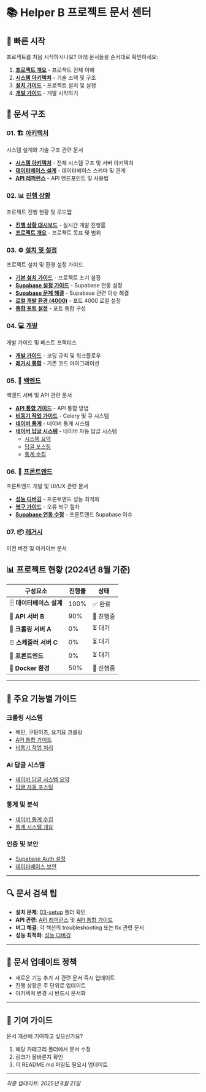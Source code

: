 # 📚 Helper B 프로젝트 문서 센터

## 🎯 빠른 시작
프로젝트를 처음 시작하시나요? 아래 문서들을 순서대로 확인하세요:

1. **[프로젝트 개요](02-progress/PROJECT_OVERVIEW.md)** - 프로젝트 전체 이해
2. **[시스템 아키텍처](01-architecture/SYSTEM_ARCHITECTURE.md)** - 기술 스택 및 구조
3. **[설치 가이드](03-setup/SETUP.md)** - 프로젝트 설치 및 실행
4. **[개발 가이드](04-development/DEVELOPMENT_GUIDE.md)** - 개발 시작하기

## 📂 문서 구조

### 01. 🏗️ [아키텍처](01-architecture/)
시스템 설계와 기술 구조 관련 문서
- **[시스템 아키텍처](01-architecture/SYSTEM_ARCHITECTURE.md)** - 전체 시스템 구조 및 서버 아키텍처
- **[데이터베이스 설계](01-architecture/DATABASE_DESIGN.md)** - 데이터베이스 스키마 및 관계
- **[API 레퍼런스](01-architecture/API_REFERENCE.md)** - API 엔드포인트 및 사용법

### 02. 📊 [진행 상황](02-progress/)
프로젝트 진행 현황 및 로드맵
- **[진행 상황 대시보드](02-progress/PROGRESS_STATUS.md)** - 실시간 개발 진행률
- **[프로젝트 개요](02-progress/PROJECT_OVERVIEW.md)** - 프로젝트 목표 및 범위

### 03. ⚙️ [설치 및 설정](03-setup/)
프로젝트 설치 및 환경 설정 가이드
- **[기본 설치 가이드](03-setup/SETUP.md)** - 프로젝트 초기 설정
- **[Supabase 설정 가이드](03-setup/SUPABASE_SETUP_GUIDE.md)** - Supabase 연동 설정
- **[Supabase 문제 해결](03-setup/SUPABASE_FIX_GUIDE.md)** - Supabase 관련 이슈 해결
- **[로컬 개발 환경 (4000)](03-setup/README_LOCAL_4000.md)** - 포트 4000 로컬 설정
- **[통합 포트 설정](03-setup/README_UNIFIED_PORT.md)** - 포트 통합 구성

### 04. 💻 [개발](04-development/)
개발 가이드 및 베스트 프랙티스
- **[개발 가이드](04-development/DEVELOPMENT_GUIDE.md)** - 코딩 규칙 및 워크플로우
- **[레거시 통합](04-development/LEGACY_INTEGRATION.md)** - 기존 코드 마이그레이션

### 05. 🔧 [백엔드](05-backend/)
백엔드 서버 및 API 관련 문서
- **[API 통합 가이드](05-backend/api_integration_guide.md)** - API 통합 방법
- **[비동기 작업 가이드](05-backend/async_jobs_guide.md)** - Celery 및 큐 시스템
- **[네이버 통계](05-backend/README_naver_statistics.md)** - 네이버 통계 시스템
- **[네이버 답글 시스템](05-backend/naver_reply_system/)** - 네이버 자동 답글 시스템
  - [시스템 요약](05-backend/naver_reply_system/NAVER_REPLY_SYSTEM_SUMMARY.md)
  - [답글 포스팅](05-backend/naver_reply_system/README_reply_posting.md)
  - [통계 수집](05-backend/naver_reply_system/README_statistics.md)

### 06. 🎨 [프론트엔드](06-frontend/)
프론트엔드 개발 및 UI/UX 관련 문서
- **[성능 디버깅](06-frontend/PERFORMANCE_DEBUG.md)** - 프론트엔드 성능 최적화
- **[복구 가이드](06-frontend/RECOVERY-INSTRUCTIONS.md)** - 오류 복구 절차
- **[Supabase 연동 수정](06-frontend/README_SUPABASE_FIX.md)** - 프론트엔드 Supabase 이슈

### 07. 📦 [레거시](07-legacy/)
이전 버전 및 아카이브 문서

## 📊 프로젝트 현황 (2024년 8월 기준)

| 구성요소 | 진행률 | 상태 |
|---------|--------|------|
| 🗄️ **데이터베이스 설계** | 100% | ✅ 완료 |
| 🔌 **API 서버 B** | 90% | 🔄 진행중 |
| 🤖 **크롤링 서버 A** | 0% | ⏳ 대기 |
| ⏰ **스케줄러 서버 C** | 0% | ⏳ 대기 |
| 🎨 **프론트엔드** | 0% | ⏳ 대기 |
| 🐳 **Docker 환경** | 50% | 🔄 진행중 |

---

## 🚀 주요 기능별 가이드

### 크롤링 시스템
- 배민, 쿠팡이츠, 요기요 크롤링
- [API 통합 가이드](05-backend/api_integration_guide.md)
- [비동기 작업 처리](05-backend/async_jobs_guide.md)

### AI 답글 시스템
- [네이버 답글 시스템 요약](05-backend/naver_reply_system/NAVER_REPLY_SYSTEM_SUMMARY.md)
- [답글 자동 포스팅](05-backend/naver_reply_system/README_reply_posting.md)

### 통계 및 분석
- [네이버 통계 수집](05-backend/naver_reply_system/README_statistics.md)
- [통계 시스템 개요](05-backend/README_naver_statistics.md)

### 인증 및 보안
- [Supabase Auth 설정](03-setup/SUPABASE_SETUP_GUIDE.md)
- [데이터베이스 보안](01-architecture/DATABASE_DESIGN.md#security)

---

## 🔍 문서 검색 팁

- **설치 문제**: [03-setup](03-setup/) 폴더 확인
- **API 관련**: [API 레퍼런스](01-architecture/API_REFERENCE.md) 및 [API 통합 가이드](05-backend/api_integration_guide.md)
- **버그 해결**: 각 섹션의 troubleshooting 또는 fix 관련 문서
- **성능 최적화**: [성능 디버깅](06-frontend/PERFORMANCE_DEBUG.md)

---

## 📝 문서 업데이트 정책

- 새로운 기능 추가 시 관련 문서 즉시 업데이트
- 진행 상황은 주 단위로 업데이트
- 아키텍처 변경 시 반드시 문서화

---

## 🤝 기여 가이드

문서 개선에 기여하고 싶으신가요?
1. 해당 카테고리 폴더에서 문서 수정
2. 링크가 올바른지 확인
3. 이 README.md 파일도 필요시 업데이트

---

*최종 업데이트: 2025년 8월 21일*